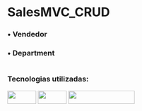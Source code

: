 # SalesMVC_CRUD

### • Vendedor


### • Department

#
### Tecnologias utilizadas: 
<img width="65" height="30" src ="https://img.shields.io/badge/C%23-239120?style=for-the-badge&logo=c-sharp&logoColor=white" />  <img width="65" height="30" src ="https://img.shields.io/badge/.NET-5C2D91?style=for-the-badge&logo=.net&logoColor=white" /> <img width="150" height="30" src ="https://img.shields.io/badge/Microsoft_SQL_Server-CC2927?style=for-the-badge&logo=microsoft-sql-server&logoColor=white" />  
